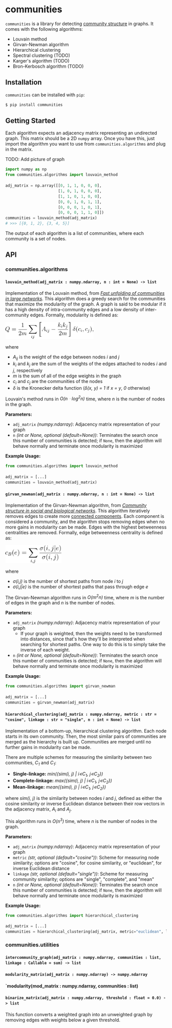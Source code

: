 # communities

`communities` is a library for detecting [community structure](https://en.wikipedia.org/wiki/Community_structure) in graphs. It comes with the following algorithms:

- Louvain method
- Girvan-Newman algorithm
- Hierarchical clustering
- Spectral clustering (TODO)
- Karger's algorithm (TODO)
- Bron-Kerbosch algorithm (TODO)

## Installation

`communities` can be installed with `pip`:

```bash
$ pip install communities
```

## Getting Started

Each algorithm expects an adjacency matrix representing an undirected graph. This matrix should be a 2D `numpy` array. Once you have this, just import the algorithm you want to use from `communities.algorithms` and plug in the matrix.

TODO: Add picture of graph

```python
import numpy as np
from communities.algorithms import louvain_method

adj_matrix = np.array([[0, 1, 1, 0, 0, 0],
                       [1, 0, 1, 0, 0, 0],
                       [1, 1, 0, 1, 0, 0],
                       [0, 0, 1, 0, 1, 1],
                       [0, 0, 0, 1, 0, 1],
                       [0, 0, 0, 1, 1, 0]])
communities = louvain_method(adj_matrix)
# >>> [{0, 1, 2}, {3, 4, 5}]
```

The output of each algorithm is a list of communities, where each community is a set of nodes.

## API

### communities.algorithms

#### `louvain_method(adj_matrix : numpy.ndarray, n : int = None) -> list`

Implementation of the Louvain method, from _[Fast unfolding of communities in large networks](https://arxiv.org/pdf/0803.0476.pdf)_. This algorithm does a greedy search for the communities that maximize the modularity of the graph. A graph is said to be modular if it has a high density of intra-community edges and a low density of inter-community edges. Formally, modularity is defined as:

<p align="left"><img src="modularity.png" width="275px" /></p>

where

- _A<sub>ij</sub>_ is the weight of the edge between nodes _i_ and _j_
- _k<sub>i</sub>_ and _k<sub>j</sub>_ are the sum of the weights of the edges attached to nodes _i_ and _j_, respectively
- _m_ is the sum of all of the edge weights in the graph
- _c<sub>i</sub>_ and _c<sub>j</sub>_ are the communities of the nodes
- _δ_ is the Kronecker delta function (_δ(x, y) = 1_ if _x = y_, _0_ otherwise)

Louvain's method runs in _O(nᆞlog<sup>2</sup>n)_ time, where _n_ is the number of nodes in the graph.

**Parameters:**

- `adj_matrix` _(numpy.ndarray)_: Adjacency matrix representation of your graph
- `n` _(int or None, optional (default=None))_: Terminates the search once this number of communities is detected; if `None`, then the algorithm will behave normally and terminate once modularity is maximized

**Example Usage:**

```python
from communities.algorithms import louvain_method

adj_matrix = [...]
communities = louvain_method(adj_matrix)
```

#### `girvan_newman(adj_matrix : numpy.ndarray, n : int = None) -> list`

Implementation of the Girvan-Newman algorithm, from _[Community structure in social and biological networks](https://www.pnas.org/content/99/12/7821)_. This algorithm iteratively removes edges to create more [connected components](https://en.wikipedia.org/wiki/Component_(graph_theory)). Each component is considered a community, and the algorithm stops removing edges when no more gains in modularity can be made. Edges with the highest betweenness centralities are removed.<!-- These are the edges that lie between many pairs of nodes.--> Formally, edge betweenness centrality is defined as:

<p align="left"><img src="edge_betweenness_centrality.png" width="175px" /></p>

where

- _σ(i,j)_ is the number of shortest paths from node _i_ to _j_
- _σ(i,j|e)_ is the number of shortest paths that pass through edge _e_

The Girvan-Newman algorithm runs in _O(m<sup>2</sup>n)_ time, where _m_ is the number of edges in the graph and _n_ is the number of nodes.

**Parameters:**

- `adj_matrix` _(numpy.ndarray)_: Adjacency matrix representation of your graph
    - If your graph is weighted, then the weights need to be transformed into distances, since that's how they'll be interpreted when searching for shortest paths. One way to do this is to simply take the inverse of each weight.
- `n` _(int or None, optional (default=None))_: Terminates the search once this number of communities is detected; if `None`, then the algorithm will behave normally and terminate once modularity is maximized

**Example Usage:**

```python
from communities.algorithms import girvan_newman

adj_matrix = [...]
communities = girvan_newman(adj_matrix)
```

#### `hierarchical_clustering(adj_matrix : numpy.ndarray, metric : str = "cosine", linkage : str = "single", n : int = None) -> list`

Implementation of a bottom-up, hierarchical clustering algorithm. Each node starts in its own community. Then, the most similar pairs of communities are merged as the hierarchy is built up. Communities are merged until no further gains in modularity can be made.

There are multiple schemes for measuring the similarity between two communities, _C<sub>1</sub>_ and _C<sub>1</sub>_:
- **Single-linkage:** _min({sim(i, j) | i∊C<sub>1</sub>, j∊C<sub>2</sub>})_
- **Complete-linkage:** _max({sim(i, j) | i∊C<sub>1</sub>, j∊C<sub>2</sub>})_
- **Mean-linkage:** _mean({sim(i, j) | i∊C<sub>1</sub>, j∊C<sub>2</sub>})_

where _sim(i, j)_ is the similarity between nodes _i_ and _j_, defined as either the cosine similarity or inverse Euclidean distance between their row vectors in the adjacency matrix, _A<sub>i</sub>_ and _A<sub>j</sub>_.

This algorithm runs in _O(n<sup>3</sup>)_ time, where _n_ is the number of nodes in the graph.

**Parameters:**

- `adj_matrix` _(numpy.ndarray)_: Adjacency matrix representation of your graph
- `metric` _(str, optional (default="cosine"))_: Scheme for measuring node similarity; options are "cosine", for cosine similarity, or "euclidean", for inverse Euclidean distance
- `linkage` _(str, optional (default="single"))_: Scheme for measuring community similarity; options are "single", "complete", and "mean"
- `n` _(int or None, optional (default=None))_: Terminates the search once this number of communities is detected; if `None`, then the algorithm will behave normally and terminate once modularity is maximized

**Example Usage:**

```python
from communities.algorithms import hierarchical_clustering

adj_matrix = [...]
communities = hierarchical_clustering(adj_matrix, metric="euclidean", linkage="complete")
```

### communities.utilities

#### `intercommunity_graph(adj_matrix : numpy.ndarray, communities : list, linkage : Callable = sum) -> list`

#### `modularity_matrix(adj_matrix : numpy.ndarray) -> numpy.ndarray`

#### `modularity(mod_matrix : numpy.ndarray, communities : list)

#### `binarize_matrix(adj_matrix : numpy.ndarray, threshold : float = 0.0) -> list`

This function converts a weighted graph into an unweighted graph by removing edges with weights below a given threshold.
